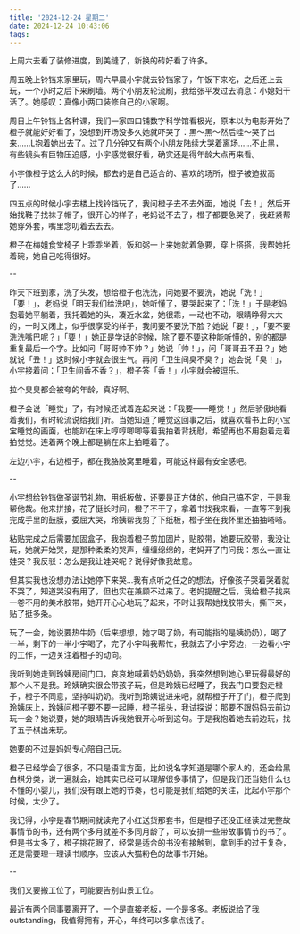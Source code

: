 ```yaml
---
title: '2024-12-24 星期二'
date: 2024-12-24 10:43:06
tags:
---
```


上周六去看了装修进度，到美缝了，新换的砖好看了许多。

周五晚上铃铛来家里玩，周六早晨小宇就去铃铛家了，午饭下来吃，之后还上去玩，一个小时之后下来刷墙。两个小朋友轮流刷，我给张平发过去消息：小媳妇干活了。她感叹：真像小两口装修自己的小家啊。

周日上午铃铛上各种课，我们一家四口铺数字科学馆看极光，原本以为电影开始了橙子就能好好看了，没想到开场没多久她就吓哭了：黑～黑～然后哇～哭了出来……L抱着她出去了。过了几分钟又有两个小朋友陆续大哭着离场……不止黑，有些镜头有巨物压迫感，小宇感觉很好看，确实还是得年龄大点再来看。

小宇像橙子这么大的时候，都去的是自己适合的、喜欢的场所，橙子被迫拔高了……

四五点的时候小宇去楼上找铃铛玩了，我问橙子去不去外面，她说「去！」然后开始找鞋子找袜子帽子，很开心的样子，老妈说不去了，橙子都要急哭了，我赶紧帮她穿外套，嘴里念叨着去去去。

橙子在梅姐食堂椅子上乖乖坐着，饭和粥一上来她就着急要，穿上搭搭，我帮她托着碗，她自己吃得很好。

--

昨天下班到家，洗了头发，想给橙子也洗洗，问她要不要洗，她说「洗！」「要！」，老妈说「明天我们给洗吧」，她听懂了，要哭起来了：「洗！」于是老妈抱着她平躺着，我托着她的头，凑近水盆，她很乖，一动也不动，眼睛睁得大大的，一时又闭上，似乎很享受的样子，我问要不要洗下脸？她说「要！」，「要不要洗洗嘴巴呢？」「要！」她正是学话的时候，除了要不要这种能听懂的，别的都是重复最后一个字。比如问「哥哥帅不帅？」她说「帅！」，问「哥哥丑不丑？」她就说「丑！」这时候小宇就会很生气。再问「卫生间臭不臭？」她会说「臭！」，小宇接着问：「卫生间香不香？」，橙子答「香！」小宇就会被逗乐。

拉个臭臭都会被夸的年龄，真好啊。

橙子会说「睡觉」了，有时候还试着连起来说：「我要——睡觉！」然后骄傲地看着我们，有时轮流说给我们听。当她知道了睡觉这回事之后，就喜欢看书上的小宝宝睡觉的画面，也能趴在床上哼哼唧唧等着我拍着背抚慰，希望再也不用抱着走着拍觉觉。连着两个晚上都是躺在床上拍睡着了。

左边小宇，右边橙子，都在我胳肢窝里睡着，可能这样最有安全感吧。

--

小宇想给铃铛做圣诞节礼物，用纸板做，还要是正方体的，他自己搞不定，于是我帮他裁。他来拼接，花了挺长时间，橙子不干了，拿着书找我来看，一直等不到我完成手里的鼓膜，委屈大哭，玲姨帮我剪了下纸板，橙子坐在我怀里还抽抽嗒嗒。

粘贴完成之后需要加固盒子，我抱着橙子剪加固片，贴胶带，她要玩胶带，我没让玩，她就开始哭，是那种柔柔的哭声，缠缠绵绵的，老妈开了门问我：怎么一直让娃哭？我反驳：怎么是我让娃哭呢？说得好像我故意。

但其实我也没想办法让她停下来哭...我有点听之任之的想法，好像孩子哭着哭着就不哭了，知道哭没有用了，但也实在兼顾不过来了。老妈提醒之后，我给橙子找来一卷不用的美术胶带，她开开心心地玩了起来，不时让我帮她找胶带头，撕下来，贴了挺多条。

玩了一会，她说要热牛奶（后来想想，她才喝了奶，有可能指的是姨奶奶），喝了一半，剩下的一半小宇喝了，完了小宇叫我帮忙，我就去了小宇旁边，一边看小宇的工作，一边关注着橙子的动向。

我听到她走到玲姨房间门口，哀哀地喊着奶奶奶奶，我突然想到她心里玩得最好的那个人不是我。玲姨确实很会带孩子玩，但是玲姨已经睡了，我去门口要抱走橙子，橙子不同意，坚持叫奶奶。我听到玲姨说进来吧，就帮橙子开了门，橙子爬到玲姨床上，玲姨问橙子要不要一起睡，橙子摇头，我试探说：那要不跟妈妈去前边玩一会？她说要，她的眼睛告诉我她很开心听到这句。于是我抱着她去前边玩，找了五子棋出来玩。

她要的不过是妈妈专心陪自己玩。

橙子已经学会了很多，不只是语言方面，比如说名字知道是哪个家人的，还会给黑白棋分类，说一遍就会，她其实已经可以理解很多事情了，但是我们还当她什么也不懂的小婴儿，我们没有跟上她的节奏，也可能是我们给她的关注，比起小宇那个时候，太少了。

我记得，小宇是春节期间就读完了小红送货那套书，但是橙子还没正经读过完整故事情节的书，还有两个多月就差不多同月龄了，可以安排一些带故事情节的书了。但是书太多了，橙子挑花眼了，经常是适合的书没有接触到，拿到手的过于复杂，还是需要理一理读书顺序。应该从大猫粉色的故事书开始。

--

我们又要搬工位了，可能要告别山景工位。

最近有两个同事要离开了，一个是直接老板，一个是多多。老板说给了我outstanding，我值得拥有，开心，年终可以多拿点钱了。


